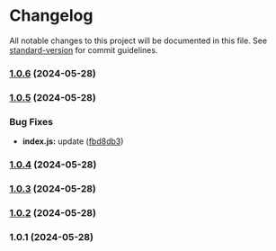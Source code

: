 # Changelog

All notable changes to this project will be documented in this file. See [standard-version](https://github.com/conventional-changelog/standard-version) for commit guidelines.

### [1.0.6](https://github.com/snomiao/use-attribute/compare/v1.0.5...v1.0.6) (2024-05-28)

### [1.0.5](https://github.com/snomiao/use-attribute/compare/v1.0.4...v1.0.5) (2024-05-28)


### Bug Fixes

* **index.js:** update ([fbd8db3](https://github.com/snomiao/use-attribute/commit/fbd8db3eb27a8f39edbe4473f1412f9702ffcb63))

### [1.0.4](https://github.com/snomiao/use-attribute/compare/v1.0.3...v1.0.4) (2024-05-28)

### [1.0.3](https://github.com/snomiao/use-attribute/compare/v1.0.2...v1.0.3) (2024-05-28)

### [1.0.2](https://github.com/snomiao/use-attribute/compare/v1.0.1...v1.0.2) (2024-05-28)

### 1.0.1 (2024-05-28)
